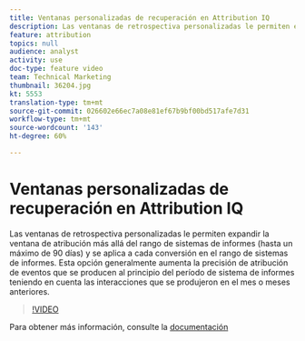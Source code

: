 ```yaml
---
title: Ventanas personalizadas de recuperación en Attribution IQ
description: Las ventanas de retrospectiva personalizadas le permiten expandir la ventana de atribución más allá del rango de sistemas de informes (hasta un máximo de 90 días) y se aplica a cada conversión en el rango de sistemas de informes. Esta opción generalmente aumenta la precisión de atribución de eventos que se producen al principio del período de sistema de informes teniendo en cuenta las interacciones que se produjeron en el mes o meses anteriores.
feature: attribution
topics: null
audience: analyst
activity: use
doc-type: feature video
team: Technical Marketing
thumbnail: 36204.jpg
kt: 5553
translation-type: tm+mt
source-git-commit: 026602e66ec7a08e81ef67b9bf00bd517afe7d31
workflow-type: tm+mt
source-wordcount: '143'
ht-degree: 60%

---
```



# Ventanas personalizadas de recuperación en Attribution IQ

Las ventanas de retrospectiva personalizadas le permiten expandir la ventana de atribución más allá del rango de sistemas de informes (hasta un máximo de 90 días) y se aplica a cada conversión en el rango de sistemas de informes. Esta opción generalmente aumenta la precisión de atribución de eventos que se producen al principio del período de sistema de informes teniendo en cuenta las interacciones que se produjeron en el mes o meses anteriores.

>[!VIDEO](https://video.tv.adobe.com/v/36204/?quality=12&learn=on)

Para obtener más información, consulte la [documentación](https://docs.adobe.com/content/help/es-ES/analytics/analyze/analysis-workspace/attribution/models.html#lookback-windows)
